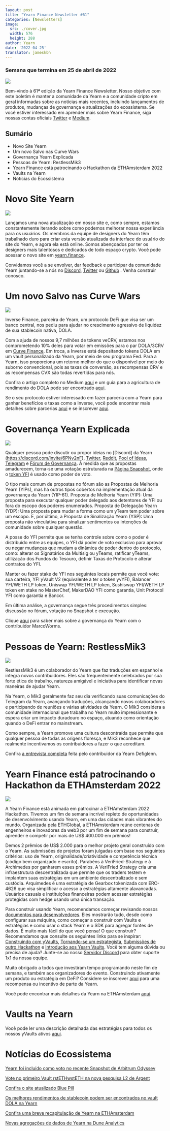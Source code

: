 ```yaml
---
layout: post
title: "Yearn Finance Newsletter #61"
categories: [Newsletters]
image:
  src: ./cover.jpg
  width: 576
  height: 288
author: Yearn
date: '2022-04-25'
translator: jameskbh 
---
```


### Semana que termina em 25 de abril de 2022

![](./image1.jpg?w=900&h=453)

Bem-vindo à 61ª edição da Yearn Finance Newsletter. Nosso objetivo com este boletim é manter a comunidade da Yearn e a comunidade cripto em geral informadas sobre as notícias mais recentes, incluindo lançamentos de produtos, mudanças de governança e atualizações do ecossistema. Se você estiver interessado em aprender mais sobre Yearn Finance, siga nossas contas oficiais [Twitter](https://twitter.com/iearnfinance) e [Medium](https://medium.com/iearn).

## Sumário

- Novo Site Yearn
- Um novo Salvo nas Curve Wars
- Governança Yearn Explicada
- Pessoas de Yearn: RestlessMik3
- Yearn Finance está patrocinando o Hackathon da ETHAmsterdam 2022
- Vaults na Yearn
- Notícias do Ecossistema

# Novo Site Yearn

![](./image2.jpg?w=900&h=458)

Lançamos uma nova atualização em nosso site e, como sempre, estamos constantemente iterando sobre como podemos melhorar nossa experiência para os usuários. Os membros da equipe de designers do Yearn têm trabalhado duro para criar esta versão atualizada da interface do usuário do site do Yearn, e agora ela está online. Somos abençoados por ter os designers mais talentosos e dedicados de todo espaço crypto. Você pode acessar o novo site em [yearn.finance](https://yearn.finance/#/portfolio).

Convidamos você a se envolver, dar feedback e participar da comunidade Yearn juntando-se a nós no [Discord](https://discord.gg/8rF374XkXy), [Twitter](https://twitter.com/iearnfinance) ou [Github](http://github.com/yearn) . Venha construir conosco.

# Um novo Salvo nas Curve Wars

![](./image3.jpg?w=900&h=506)

Inverse Finance, parceira de Yearn, um protocolo DeFi que visa ser um banco central, nos pediu para ajudar no crescimento agressivo de liquidez de sua stablecoin nativa, DOLA.

Com a ajuda de nossos 9,7 milhões de tokens veCRV, estamos nos comprometendo 10% deles para votar em emissões para o par DOLA/3CRV em [Curve Finance](https://curve.fi/). Em troca, a Inverse está depositando tokens DOLA em um vault personalizado da Yearn, por meio de seu programa Fed. Para a Yearn, isso proporciona um retorno melhor do que o disponível por meio do suborno convencional, pois as taxas de conversão, as recompensas CRV e as recompensas CVX são todas revertidas para nós.

Confira o artigo completo no Medium [aqui](https://medium.com/inverse-finance/a-new-salvo-in-the-curve-wars-c2badffa0123) e um guia para a agricultura de rendimento do DOLA pode ser encontrado [aqui](https://medium.com/inverse-finance/how-to-farm-dola-incentives-today-using-curve-yearn-2a150a2b3afb).

Se o seu protocolo estiver interessado em fazer parceria com a Yearn para ganhar benefícios e taxas como a Inverse, você pode encontrar mais detalhes sobre parcerias [aqui](https://twitter.com/iearnfinance/status/1367508483952771075) e se inscrever [aqui](https://yearnfinance.typeform.com/to/uP7xOJUN).

# Governança Yearn Explicada

![](./image4.jpg?w=900&h=482)

Qualquer pessoa pode discutir ou propor ideias no [Discord] da Yearn (https://discord.com/invite/6PNv2nF), [Twitter](https://twitter.com/iearnfinance), [Reddit](https://www.reddit.com/r/yearn_finance), [Pool of Ideas](https://yearnfinance.notion.site/yearnfinance/Pool-of-Ideas-d75383ade9154d8bb6163388c6c2b39b), [Telegram](https://t.me/yearnfinance/) e [Fórum de Governança](https://gov.yearn.finance/). À medida que as propostas amadurecem, torna-se uma votação estruturada na [Página Snapshot](https://yearn.snapshot.page/#/), onde o [token YFI](https://www.coingecko.com/en/coins/yearn-finance) é usado como poder de voto.

O tipo mais comum de propostas no fórum são as Propostas de Melhoria Yearn (YIPs), mas há outros tipos cobertos na implementação atual da governança da Yearn (YIP-61). Proposta de Melhoria Yearn (YIP): Uma proposta para executar qualquer poder delegado aos detentores de YFI ou fora do escopo dos poderes enumerados. Proposta de Delegação Yearn (YDP): Uma proposta para mudar a forma como um yTeam tem poder sobre um escopo. E, por último, a Proposta de Sinalização Yearn (YSP): Uma proposta não vinculativa para sinalizar sentimentos ou intenções da comunidade sobre qualquer questão.

A posse do YFI permite que se tenha controle sobre como o poder é distribuído entre as equipes, o YFI dá poder de voto exclusivo para aprovar ou negar mudanças que mudam a dinâmica de poder dentro do protocolo, como: alterar os Signatários da Multisig ou yTeams, ratificar yTeams, utilização dos Fundos do Tesouro, definir Taxas de Protocolo e alterar contratos do YFI.

Manter ou fazer stake de YFI nos seguintes locais permite que você vote: sua carteira, YFI yVault V2 (equivalente a ter o token yvYFI), Balancer YFI/WETH LP token, Uniswap YFI/WETH LP token, Sushiswap YFI/WETH LP token em stake no MasterChef, MakerDAO YFI como garantia, Unit Protocol YFI como garantia e Bancor.

Em última análise, a governança segue três procedimentos simples: discussão no fórum, votação no Snapshot e execução.

Clique [aqui](https://medium.com/iearn/yearn-governance-explained-proposals-yfi-token-and-execution-113ec86c3a3f) para saber mais sobre a governança do Yearn com o contribuidor MarcoWorms.

# Pessoas de Yearn: RestlessMik3

![](./image5.jpg?w=400&h=294)

RestlessMik3 é um colaborador do Yearn que faz traduções em espanhol e integra novos contribuidores. Eles são frequentemente celebrados por sua forte ética de trabalho, natureza amigável e iniciativa para identificar novas maneiras de ajudar Yearn.

Na Yearn, o Mik3 geralmente faz seu dia verificando suas comunicações do Telegram da Yearn, avançando traduções, alcançando novos colaboradores e participando de reuniões e várias atividades da Yearn. O Mik3 considera a comunidade internacional que trabalha no Yearn muito impressionante e espera criar um impacto duradouro no espaço, atuando como orientação quando o DeFi entrar no mainstream.

Como sempre, a Yearn promove uma cultura descontraída que permite que qualquer pessoa de todas as origens floresça, e Mik3 reconhece que realmente incentivamos os contribuidores a fazer o que acreditam.

Confira [a entrevista completa](https://medium.com/iearn/people-of-yearn-restlessmik3-d487b15ce051) feita pelo contribuidor da Yearn Defiglenn.

# Yearn Finance está patrocinando o Hackathon da ETHAmsterdam 2022

![](./image6.jpg?w=900&h=450)

A Yearn Finance está animada em patrocinar a ETHAmsterdam 2022 Hackathon. Tivemos um fim de semana incrível repleto de oportunidades de desenvolvimento usando Yearn, em uma das cidades mais vibrantes do mundo. Organizada pela ETHGlobal, a ETHAmsterdam reúne centenas de engenheiros e inovadores da web3 por um fim de semana para construir, aprender e competir por mais de US$ 400.000 em prêmios!

Demos 2 prêmios de US$ 2.000 para o melhor projeto geral construído com o Yearn. As submissões de projetos foram julgadas com base nos seguintes critérios: uso de Yearn, originalidade/criatividade e competência técnica (código bem organizado e escrito). Parabéns à VeriFried-Strategy e à Archimedes por ganharem esses prêmios. A VeriFried Strategy cria uma infraestrutura descentralizada que permite que os traders testem e implantem suas estratégias em um ambiente descentralizado e sem custódia. Arquimedes é uma estratégia de Gearbox tokenizada com ERC-4626 que visa simplificar o acesso a estratégias altamente alavancadas. Usuários casuais e instituições financeiras podem acessar estratégias protegidas com hedge usando uma única transação.

Para construir usando Yearn, recomendamos começar revisando nossos [documentos para desenvolvedores](https://docs.yearn.finance/). Eles mostrarão tudo, desde como configurar sua máquina, como começar a construir com Vaults e estratégias e como usar o stack Yearn e o SDK para agregar fontes de dados. É muito mais fácil do que você pensa! O que construir? Recomendamos que consulte os seguintes links para se inspirar: [Construindo com yVaults](https://medium.com/iearn/yearn-partners-building-with-yvaults-4cd042ea092), [Tornando-se um estrategista](https://www.youtube.com/watch?v=NVR3teJw0Y0), [Submissões de outro Hackathon](https://dorahacks.io/hackathon/ethdenver22virtual/?bounty=Yearn%20Finance) e [Introdução aos Yearn Vaults](https://www.youtube.com/watch?v=a1TsO62402c). Você tem alguma dúvida ou precisa de ajuda? Junte-se ao nosso [Servidor Discord](https://discord.com/invite/yearn) para obter suporte 1x1 da nossa equipe.

Muito obrigado a todos que investiram tempo programando neste fim de semana, e também aos organizadores do evento. Construindo ativamente um produto ou estratégia em DeFi? Considere se inscrever [aqui](https://yearnfinance.notion.site/Welcome-to-Yearn-Finance-26d6c4210e3e405c9f02f84ba567a249) para uma recompensa ou incentivo de parte da Yearn.

Você pode encontrar mais detalhes da Yearn na ETHAmsterdam [aqui](https://medium.com/iearn/yearn-finance-is-sponsoring-the-ethamsterdam-2022-hackathon-a9110e906424).

# Vaults na Yearn 

Você pode ler uma descrição detalhada das estratégias para todos os nossos yVaults ativos [aqui](https://medium.com/yearn-state-of-the-vaults/the-vaults-at-yearn-9237905ffed3).

# Notícias do Ecossistema

[Yearn foi incluído como voto no recente Snapshot de Arbitrum Odyssey](https://twitter.com/iearnfinance/status/1513921428516605954)

[Vote no primeiro Vault rstETHwstETH na nova pesquisa L2 de Argent](https://twitter.com/argentHQ/status/1514172474044432387)

[Confira o site atualizado Blue Pill](https://twitter.com/iearnfinance/status/1518390663355768833)

[Os melhores rendimentos de stablecoin podem ser encontrados no vault DOLA na Yearn](https://twitter.com/joinwido/status/1517174426684567555)

[Confira uma breve recapitulação de Yearn na ETHAmsterdam](https://twitter.com/YFI_interns/status/1517710156594917377)

[Novas agregações de dados de Yearn na Dune Analytics](https://twitter.com/iearnfinance/status/1517213158968111106)

